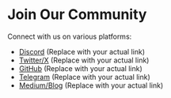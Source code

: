 # Join Our Community

Connect with us on various platforms:

* [Discord](YOUR_DISCORD_LINK) (Replace with your actual link)
* [Twitter/X](YOUR_TWITTER_LINK) (Replace with your actual link)
* [GitHub](YOUR_GITHUB_LINK) (Replace with your actual link)
* [Telegram](YOUR_TELEGRAM_LINK) (Replace with your actual link)
* [Medium/Blog](YOUR_BLOG_LINK) (Replace with your actual link) 